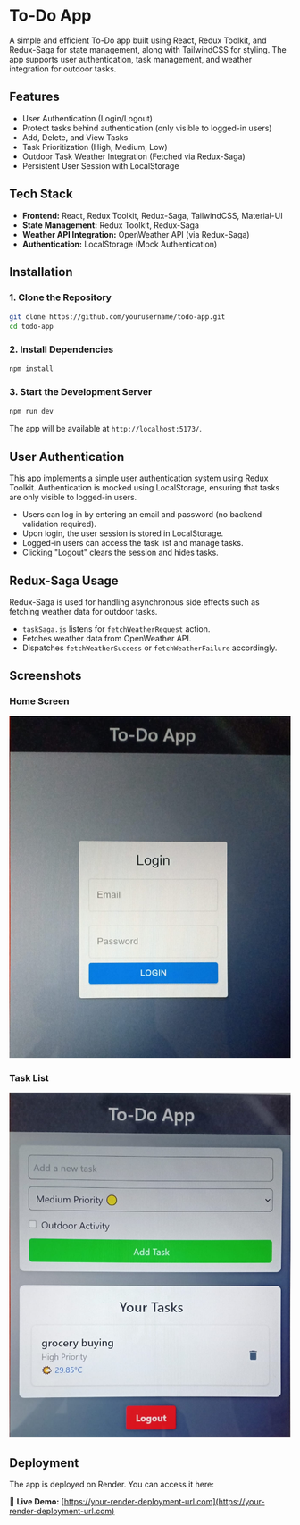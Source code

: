 # To-Do App

A simple and efficient To-Do app built using React, Redux Toolkit, and Redux-Saga for state management, along with TailwindCSS for styling. The app supports user authentication, task management, and weather integration for outdoor tasks.

## Features

- User Authentication (Login/Logout)
- Protect tasks behind authentication (only visible to logged-in users)
- Add, Delete, and View Tasks
- Task Prioritization (High, Medium, Low)
- Outdoor Task Weather Integration (Fetched via Redux-Saga)
- Persistent User Session with LocalStorage

## Tech Stack

- **Frontend:** React, Redux Toolkit, Redux-Saga, TailwindCSS, Material-UI
- **State Management:** Redux Toolkit, Redux-Saga
- **Weather API Integration:** OpenWeather API (via Redux-Saga)
- **Authentication:** LocalStorage (Mock Authentication)

## Installation

### 1. Clone the Repository
```sh
git clone https://github.com/yourusername/todo-app.git
cd todo-app
```

### 2. Install Dependencies
```sh
npm install
```

### 3. Start the Development Server
```sh
npm run dev
```

The app will be available at `http://localhost:5173/`.

## User Authentication

This app implements a simple user authentication system using Redux Toolkit. Authentication is mocked using LocalStorage, ensuring that tasks are only visible to logged-in users.

- Users can log in by entering an email and password (no backend validation required).
- Upon login, the user session is stored in LocalStorage.
- Logged-in users can access the task list and manage tasks.
- Clicking "Logout" clears the session and hides tasks.

## Redux-Saga Usage
Redux-Saga is used for handling asynchronous side effects such as fetching weather data for outdoor tasks.

- `taskSaga.js` listens for `fetchWeatherRequest` action.
- Fetches weather data from OpenWeather API.
- Dispatches `fetchWeatherSuccess` or `fetchWeatherFailure` accordingly.

## Screenshots

### Home Screen
![Home Screen](screenshots/login.jpg)

### Task List
![Task List](screenshots/home.jpg)

## Deployment
The app is deployed on Render. You can access it here:

🔗 **Live Demo:** [https://your-render-deployment-url.com](https://your-render-deployment-url.com)

 
 
